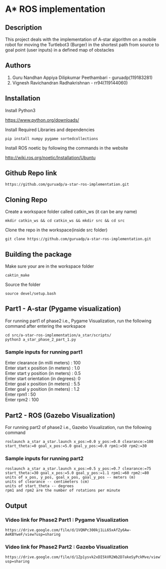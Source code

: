 # A* ROS implementation

## Description
This project deals with the implementation of A-star algorithm on a mobile robot for moving the Turtlebot3 (Burger) in the shortest path from source to goal point (user inputs) in a defined map of obstacles

## Authors
1. Guru Nandhan Appiya Dilipkumar Peethambari - guruadp(119183281)<br />
2. Vignesh Ravichandran Radhakrishnan - rr94(119144060)

## Installation
Install Python3

https://www.python.org/downloads/

Install Required Libraries and dependencies
```
pip install numpy pygame sortedcollections
```
Install ROS noetic by following the commands in the website

http://wiki.ros.org/noetic/Installation/Ubuntu

## Github Repo link
```
https://github.com/guruadp/a-star-ros-implementation.git
```

## Cloning Repo

Create a workspace folder called catkin_ws (it can be any name)

```
mkdir catkin_ws && cd catkin_ws && mkdir src && cd src
```

Clone the repo in the workspace(inside src folder)
```
git clone https://github.com/guruadp/a-star-ros-implementation.git
```

## Building the package

Make sure your are in the workspace folder

```
caktin_make
```

Source the folder
```
source devel/setup.bash
```

## Part1 - A-star (Pygame visualization)
For running part1 of phase2 i.e., Pygame Visualization, run the following command after entering the workspace
```
cd src/a-star-ros-implementation/a_star/scripts/
python3 a_star_phase_2_part_1.py
```
### Sample inputs for running part1

Enter clearance (in milli meters) : 100 </br>
Enter start x position (in meters) : 1.0 </br>
Enter start y position (in meters) : 0.5 </br>
Enter start orientation (in degrees): 0 </br>
Enter goal x position (in meters) : 5.5 </br>
Enter goal y position (in meters) : 1.2 </br>
Enter rpm1 : 50 </br>
Enter rpm2 : 100 </br>

## Part2 - ROS (Gazebo Visualization)
For running part2 of phase2 i.e., Gazebo Visualization, run the following command
```
roslaunch a_star a_star.launch x_pos:=0.0 y_pos:=0.0 clearance:=100 start_theta:=0 goal_x_pos:=5.0 goal_y_pos:=0.0 rpm1:=50 rpm2:=30
```

### Sample inputs for running part2
```
roslaunch a_star a_star.launch x_pos:=0.5 y_pos:=0.7 clearance:=75 start_theta:=30 goal_x_pos:=5.0 goal_y_pos:=1.1 rpm1:=60 rpm2:=80
units of x_pos, y_pos, goal_x_pos, goal_y_pos -- meters (m)
units of clearance -- centimeters (cm)
units of start_theta -- degrees
rpm1 and rpm2 are the number of rotations per minute 
```


## Output
### Video link for Phase2 Part1 : Pygame Visualization
```
https://drive.google.com/file/d/1VQNPc300kj1LL65xAfZy6Aw-AeKBYweF/view?usp=sharing
```
### Video link for Phase2 Part2 : Gazebo Visualization
```
https://drive.google.com/file/d/1Zp1ysvk2xDI5kVR2Wb2D7akeSyPckMve/view?usp=sharing
```
